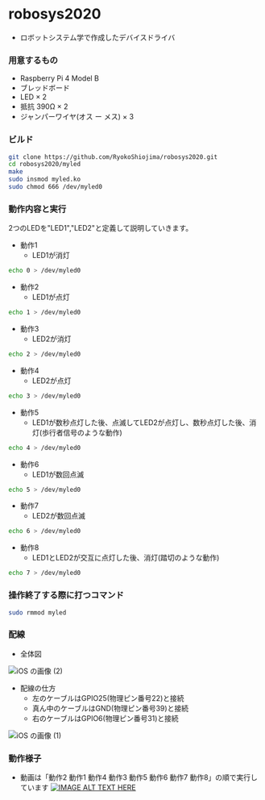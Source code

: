 # robosys2020
 - ロボットシステム学で作成したデバイスドライバ

### 用意するもの
 - Raspberry Pi 4 Model B
 - ブレッドボード
 - LED × 2
 - 抵抗 390Ω × 2
 - ジャンパーワイヤ(オス ー メス) × 3

### ビルド

```sh
git clone https://github.com/RyokoShiojima/robosys2020.git
cd robosys2020/myled
make
sudo insmod myled.ko
sudo chmod 666 /dev/myled0
```

### 動作内容と実行

2つのLEDを"LED1","LED2"と定義して説明していきます。

 - 動作1
   - LED1が消灯
```sh
echo 0 > /dev/myled0
```

 - 動作2
   - LED1が点灯
```sh
echo 1 > /dev/myled0
```

 - 動作3
   - LED2が消灯
```sh
echo 2 > /dev/myled0
```

 - 動作4
   - LED2が点灯
```sh
echo 3 > /dev/myled0
```

 - 動作5
   - LED1が数秒点灯した後、点滅してLED2が点灯し、数秒点灯した後、消灯(歩行者信号のような動作)
```sh
echo 4 > /dev/myled0
```

 - 動作6
   - LED1が数回点滅
```sh
echo 5 > /dev/myled0
```

 - 動作7
   - LED2が数回点滅
```sh
echo 6 > /dev/myled0
```

 - 動作8
   - LED1とLED2が交互に点灯した後、消灯(踏切のような動作)
```sh
echo 7 > /dev/myled0
```

### 操作終了する際に打つコマンド
```sh
sudo rmmod myled
```

### 配線

 - 全体図

![iOS の画像 (2)](https://user-images.githubusercontent.com/40712113/101236979-8aa8e780-3718-11eb-97cc-e362ce28bb3a.jpg)

 - 配線の仕方
   - 左のケーブルはGPIO25(物理ピン番号22)と接続
   - 真ん中のケーブルはGND(物理ピン番号39)と接続
   - 右のケーブルはGPIO6(物理ピン番号31)と接続

![iOS の画像 (1)](https://user-images.githubusercontent.com/40712113/101236894-06eefb00-3718-11eb-8a85-de600cd2da4f.jpg)


### 動作様子
 - 動画は「動作2 動作1 動作4 動作3 動作5 動作6 動作7 動作8」の順で実行しています
[![IMAGE ALT TEXT HERE](http://img.youtube.com/vi/7Iw7LvhsB9o/0.jpg)](https://www.youtube.com/watch?v=7Iw7LvhsB9o)
